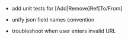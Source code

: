 

- add unit tests for [Add|Remove]Ref[To/From]
- unify json field names convention

- troubleshoot when user enters invalid URL